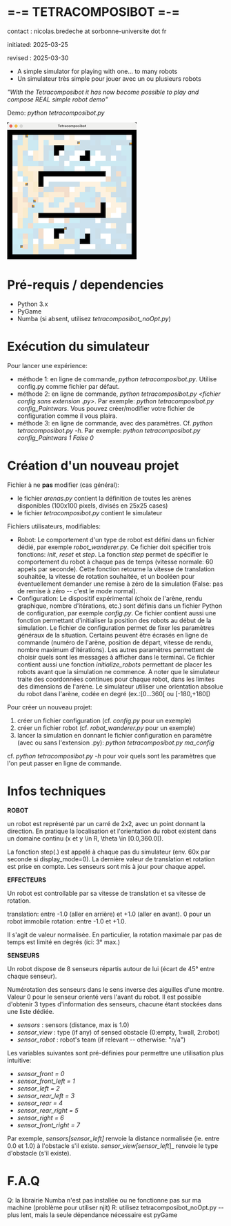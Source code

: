 # =-= TETRACOMPOSIBOT =-=

contact  : nicolas.bredeche at sorbonne-universite dot fr

initiated: 2025-03-25

revised  : 2025-03-30

* A simple simulator for playing with one... to many robots
* Un simulateur très simple pour jouer avec un ou plusieurs robots

_"With the Tetracomposibot it has now become possible to play and compose REAL simple robot demo"_

Demo: _python tetracomposibot.py_

![Tetracomposibot](tetracomposibot_lres.png)

# Pré-requis / dependencies

* Python 3.x
* PyGame
* Numba (si absent, utilisez _tetracomposibot_noOpt.py_)

# Exécution du simulateur

Pour lancer une expérience:
- méthode 1: en ligne de commande, _python tetracomposibot.py_. Utilise config.py comme fichier par défaut.
- méthode 2: en ligne de commande, _python tetracomposibot.py <fichier config sans extension .py>_. Par exemple: _python tetracomposibot.py config_Paintwars_. Vous pouvez créer/modifier votre fichier de configuration comme il vous plaira.
- méthode 3: en ligne de commande, avec des paramètres. Cf. _python tetracomposibot.py -h_. Par exemple: _python tetracomposibot.py config_Paintwars 1 False 0_

# Création d'un nouveau projet

Fichier à ne **pas** modifier (cas général):
- le fichier _arenas.py_ contient la définition de toutes les arènes disponibles (100x100 pixels, divisés en 25x25 cases)
- le fichier _tetracomposibot.py_ contient le simulateur

Fichiers utilisateurs, modifiables:
- Robot: Le comportement d'un type de robot est défini dans un fichier dédié, par exemple _robot_wanderer.py_. Ce fichier doit spécifier trois fonctions: _init_, _reset_ et _step_. La fonction _step_ permet de spécifier le comportement du robot à chaque pas de temps (vitesse normale: 60 appels par seconde). Cette fonction retourne la vitesse de translation souhaitée, la vitesse de rotation souhaitée, et un booléen pour éventuellement demander une remise à zéro de la simulation (False: pas de remise à zéro -- c'est le mode normal).
- Configuration: Le dispositif expérimental (choix de l'arène, rendu graphique, nombre d'itérations, etc.) sont définis dans un fichier Python de configuration, par exemple _config.py_. Ce fichier contient aussi une fonction permettant d'initialiser la position des robots au début de la simulation. Le fichier de configuration permet de fixer les paramètres généraux de la situation. Certains peuvent être écrasés en ligne de commande (numéro de l'arène, position de départ, vitesse de rendu, nombre maximum d'itérations). Les autres paramètres permettent de choisir quels sont les messages à afficher dans le terminal. Ce fichier contient aussi une fonction _initialize_robots_ permettant de placer les robots avant que la simulation ne commence. A noter que le simulateur traite des coordonnées continues pour chaque robot, dans les limites des dimensions de l'arène. Le simulateur utiliser une orientation absolue du robot dans l'arène, codée en degré (ex.:[0...360[ ou [-180,+180[)

Pour créer un nouveau projet:
1. créer un fichier configuration (cf. _config.py_ pour un exemple)
2. créer un fichier robot (cf. _robot_wanderer.py_ pour un exemple)
3. lancer la simulation en donnant le fichier configuration en paramètre (avec ou sans l'extension .py): _python tetracomposibot.py ma_config_

cf. _python tetracomposibot.py -h_ pour voir quels sont les paramètres que l'on peut passer en ligne de commande.

# Infos techniques

**ROBOT**

un robot est représenté par un carré de 2x2, avec un point donnant la direction. En pratique la localisation et l'orientation du robot existent dans un domaine continu (x et y \in R, \theta \in [0.0,360.0[).

La fonction step(.) est appelé à chaque pas du simulateur (env. 60x par seconde si display_mode=0). La dernière valeur de translation et rotation est prise en compte. Les senseurs sont mis à jour pour chaque appel.

**EFFECTEURS**

Un robot est controllable par sa vitesse de translation et sa vitesse de rotation.

translation: entre -1.0 (aller en arrière) et +1.0 (aller en avant). 0 pour un robot immobile
rotation: entre -1.0 et +1.0. 

Il s'agit de valeur normalisée. En particulier, la rotation maximale par pas de temps est limité en degrés (ici: 3° max.) 

**SENSEURS**

Un robot dispose de 8 senseurs répartis autour de lui (écart de 45° entre chaque senseur).

Numérotation des senseurs dans le sens inverse des aiguilles d'une montre. Valeur 0 pour le senseur orienté vers l'avant du robot. Il est possible d'obtenir 3 types d'information des senseurs, chacune étant stockées dans une liste dédiée.

* _sensors_ : sensors (distance, max is 1.0)
* _sensor_view_ : type (if any) of sensed obstacle (0:empty, 1:wall, 2:robot)
* _sensor_robot_ : robot's team (if relevant -- otherwise: "n/a")

Les variables suivantes sont pré-définies pour permettre une utilisation plus intuitive:

* _sensor_front = 0_
* _sensor_front_left = 1_
* _sensor_left = 2_
* _sensor_rear_left = 3_
* _sensor_rear = 4_
* _sensor_rear_right = 5_
* _sensor_right = 6_
* _sensor_front_right = 7_

Par exemple, _sensors[sensor_left]_ renvoie la distance normalisée (ie. entre 0.0 et 1.0) à l'obstacle s'il existe. _sensor_view[sensor_left_]_ renvoie le type d'obstacle (s'il existe).


# F.A.Q

Q: la librairie Numba n'est pas installée ou ne fonctionne pas sur ma machine (problème pour utiliser njit)
R: utilisez tetracomposibot_noOpt.py -- plus lent, mais la seule dépendance nécessaire est pyGame

